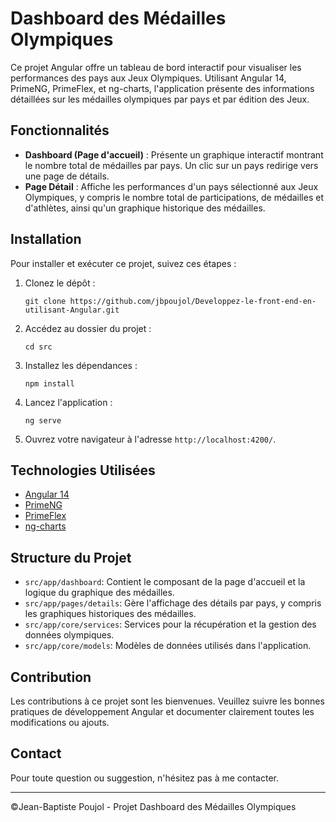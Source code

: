 # Dashboard des Médailles Olympiques

Ce projet Angular offre un tableau de bord interactif pour visualiser les performances des pays aux Jeux Olympiques. Utilisant Angular 14, PrimeNG, PrimeFlex, et ng-charts, l'application présente des informations détaillées sur les médailles olympiques par pays et par édition des Jeux.

## Fonctionnalités

- **Dashboard (Page d'accueil)** : Présente un graphique interactif montrant le nombre total de médailles par pays. Un clic sur un pays redirige vers une page de détails.
- **Page Détail** : Affiche les performances d'un pays sélectionné aux Jeux Olympiques, y compris le nombre total de participations, de médailles et d'athlètes, ainsi qu'un graphique historique des médailles.

## Installation

Pour installer et exécuter ce projet, suivez ces étapes :

1. Clonez le dépôt :
   ```
   git clone https://github.com/jbpoujol/Developpez-le-front-end-en-utilisant-Angular.git
   ```
2. Accédez au dossier du projet :
   ```
   cd src
   ```
3. Installez les dépendances :
   ```
   npm install
   ```
4. Lancez l'application :
   ```
   ng serve
   ```
5. Ouvrez votre navigateur à l'adresse `http://localhost:4200/`.

## Technologies Utilisées

- [Angular 14](https://angular.io/)
- [PrimeNG](https://www.primefaces.org/primeng/)
- [PrimeFlex](https://www.primefaces.org/primeflex/)
- [ng-charts](https://valor-software.com/ng2-charts/)

## Structure du Projet

- `src/app/dashboard`: Contient le composant de la page d'accueil et la logique du graphique des médailles.
- `src/app/pages/details`: Gère l'affichage des détails par pays, y compris les graphiques historiques des médailles.
- `src/app/core/services`: Services pour la récupération et la gestion des données olympiques.
- `src/app/core/models`: Modèles de données utilisés dans l'application.

## Contribution

Les contributions à ce projet sont les bienvenues. Veuillez suivre les bonnes pratiques de développement Angular et documenter clairement toutes les modifications ou ajouts.

## Contact

Pour toute question ou suggestion, n'hésitez pas à me contacter. 

---

©Jean-Baptiste Poujol - Projet Dashboard des Médailles Olympiques